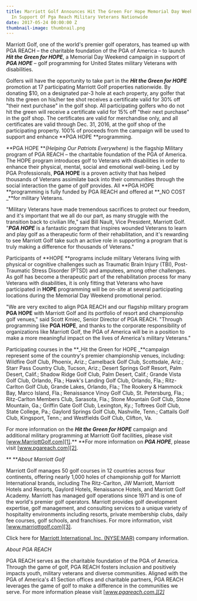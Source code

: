 ```yaml
---
title: Marriott Golf Announces Hit The Green For Hope Memorial Day Weekend Promotion
  In Support Of Pga Reach Military Veterans Nationwide
date: 2017-05-24 00:00:00 Z
thumbnail-image: thumbnail.png
---
```


Marriott Golf, one of the world's premier golf operators, has teamed up with PGA REACH – the charitable foundation of the PGA of America – to launch **_Hit the Green for HOPE_**, a Memorial Day Weekend campaign in support of **_PGA HOPE_** – golf programming for United States military Veterans with disabilities.

Golfers will have the opportunity to take part in the **_Hit the Green for HOPE_** promotion at 17 participating Marriott Golf properties nationwide. By donating $10, on a designated par-3 hole at each property, any golfer that hits the green on his/her tee shot receives a certificate valid for 30% off "their next purchase" in the golf shop. All participating golfers who do not hit the green will receive a certificate valid for 15% off "their next purchase" in the golf shop. The certificates are valid for merchandise only, and all certificates are valid through Dec. 31, 2016, at the golf shop of the participating property.  100% of proceeds from the campaign will be used to support and enhance **PGA HOPE **programming.

**PGA HOPE **_(Helping Our Patriots Everywhere)_ is the flagship Military program of PGA REACH – the charitable foundation of the PGA of America. The HOPE program introduces golf to Veterans with disabilities in order to enhance their physical, mental, social and emotional well-being. Led by PGA Professionals, **PGA HOPE** is a proven activity that has helped thousands of Veterans assimilate back into their communities through the social interaction the game of golf provides. All **PGA HOPE **programming is fully funded by PGA REACH and offered at **_NO COST _**for military Veterans.

"Military Veterans have made tremendous sacrifices to protect our freedom, and it's important that we all do our part, as many struggle with the transition back to civilian life," said Bill Nault, Vice President, Marriott Golf. "**_PGA HOPE_** is a fantastic program that inspires wounded Veterans to learn and play golf as a therapeutic form of their rehabilitation, and it's rewarding to see Marriott Golf take such an active role in supporting a program that is truly making a difference for thousands of Veterans."

Participants of **HOPE **programs include military Veterans living with physical or cognitive challenges such as Traumatic Brain Injury (TBI), Post-Traumatic Stress Disorder (PTSD) and amputees, among other challenges.  As golf has become a therapeutic part of the rehabilitation process for many Veterans with disabilities, it is only fitting that Veterans who have participated in **HOPE** programming will be on-site at several participating locations during the Memorial Day Weekend promotional period.

"We are very excited to align PGA REACH and our flagship military program **PGA HOPE** with Marriott Golf and its portfolio of resort and championship golf venues," said Scott Kmiec, Senior Director of PGA REACH. "Through programming like **PGA HOPE**, and thanks to the corporate responsibility of organizations like Marriott Golf, the PGA of America will be in a position to make a more meaningful impact on the lives of America's military Veterans."

Participating courses in the **_Hit the Green for HOPE _**campaign represent some of the country's premier championship venues, including: Wildfire Golf Club, Phoenix, Ariz.; Camelback Golf Club, Scottsdale, Ariz.; Starr Pass Country Club, Tucson, Ariz.; Desert Springs Golf Resort, Palm Desert, Calif.; Shadow Ridge Golf Club, Palm Desert, Calif.; Grande Vista Golf Club, Orlando, Fla.; Hawk's Landing Golf Club, Orlando, Fla.; Ritz-Carlton Golf Club, Grande Lakes, Orlando, Fla.; The Rookery & Hammock Bay, Marco Island, Fla.;  Renaissance Vinoy Golf Club,  St. Petersburg, Fla.; Ritz-Carlton Members Club, Sarasota, Fla.; Stone Mountain Golf Club, Stone Mountain, Ga.; Griffin Gate Golf Club, Lexington, Ky.; Toftrees Golf Club, State College, Pa.; Gaylord Springs Golf Club, Nashville, Tenn.; Cattails Golf Club, Kingsport, Tenn.; and Westfields Golf Club, Clifton, Va.

For more information on the **_Hit the Green for HOPE_** campaign and additional military programming at Marriott Golf facilities, please visit [www.MarriottGolf.com][1].**  **For more information on **_PGA HOPE_**, please visit [www.pgareach.com][2].

** **_About Marriott Golf_

Marriott Golf manages 50 golf courses in 12 countries across four continents, offering nearly 1,000 holes of championship golf for Marriott International brands, including The Ritz-Carlton, JW Marriott, Marriott Hotels and Resorts, Gaylord Hotels, Renaissance Hotels, and Marriott Golf Academy.  Marriott has managed golf operations since 1971 and is one of the world's premier golf operators.  Marriott provides golf development expertise, golf management, and consulting services to a unique variety of hospitality environments including resorts, private membership clubs, daily fee courses, golf schools, and franchises. For more information, visit [www.marriottgolf.com][3].

Click here for [Marriott International, Inc. (NYSE:MAR)][4] company information.

_About PGA REACH_

PGA REACH serves as the charitable foundation of the PGA of America. Through the game of golf, PGA REACH fosters inclusion and positively impacts youth, military veterans and diverse communities. Aligned with the PGA of America's 41 Section offices and charitable partners, PGA REACH leverages the game of golf to make a difference in the communities we serve.  For more information please visit [_www.pgareach.com.][2]_

[1]: http://www.MarriottGolf.com
[2]: https://pgareach.com
[3]: http://golf.marriott-vacations.com/leisure/default.jsp
[4]: http://www.marriott.com/corporateinfo/boilerplate.mi